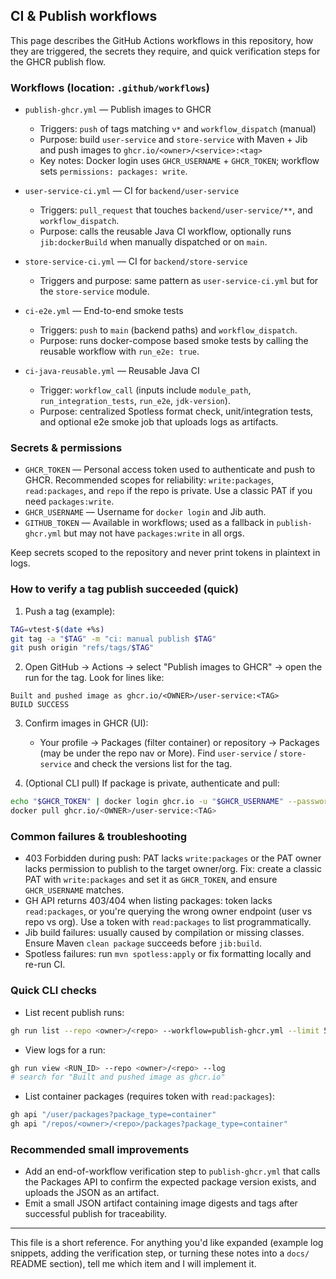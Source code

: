 ## CI & Publish workflows

This page describes the GitHub Actions workflows in this repository, how they are triggered, the secrets they require, and quick verification steps for the GHCR publish flow.

### Workflows (location: `.github/workflows`)

- `publish-ghcr.yml` — Publish images to GHCR
  - Triggers: `push` of tags matching `v*` and `workflow_dispatch` (manual)
  - Purpose: build `user-service` and `store-service` with Maven + Jib and push images to `ghcr.io/<owner>/<service>:<tag>`
  - Key notes: Docker login uses `GHCR_USERNAME` + `GHCR_TOKEN`; workflow sets `permissions: packages: write`.

- `user-service-ci.yml` — CI for `backend/user-service`
  - Triggers: `pull_request` that touches `backend/user-service/**`, and `workflow_dispatch`.
  - Purpose: calls the reusable Java CI workflow, optionally runs `jib:dockerBuild` when manually dispatched or on `main`.

- `store-service-ci.yml` — CI for `backend/store-service`
  - Triggers and purpose: same pattern as `user-service-ci.yml` but for the `store-service` module.

- `ci-e2e.yml` — End-to-end smoke tests
  - Triggers: `push` to `main` (backend paths) and `workflow_dispatch`.
  - Purpose: runs docker-compose based smoke tests by calling the reusable workflow with `run_e2e: true`.

- `ci-java-reusable.yml` — Reusable Java CI
  - Trigger: `workflow_call` (inputs include `module_path`, `run_integration_tests`, `run_e2e`, `jdk-version`).
  - Purpose: centralized Spotless format check, unit/integration tests, and optional e2e smoke job that uploads logs as artifacts.

### Secrets & permissions

- `GHCR_TOKEN` — Personal access token used to authenticate and push to GHCR. Recommended scopes for reliability: `write:packages`, `read:packages`, and `repo` if the repo is private. Use a classic PAT if you need `packages:write`.
- `GHCR_USERNAME` — Username for `docker login` and Jib auth.
- `GITHUB_TOKEN` — Available in workflows; used as a fallback in `publish-ghcr.yml` but may not have `packages:write` in all orgs.

Keep secrets scoped to the repository and never print tokens in plaintext in logs.

### How to verify a tag publish succeeded (quick)

1. Push a tag (example):

```bash
TAG=vtest-$(date +%s)
git tag -a "$TAG" -m "ci: manual publish $TAG"
git push origin "refs/tags/$TAG"
```

2. Open GitHub → Actions → select "Publish images to GHCR" → open the run for the tag. Look for lines like:

```
Built and pushed image as ghcr.io/<OWNER>/user-service:<TAG>
BUILD SUCCESS
```

3. Confirm images in GHCR (UI):
   - Your profile → Packages (filter container) or repository → Packages (may be under the repo nav or More). Find `user-service` / `store-service` and check the versions list for the tag.

4. (Optional CLI pull) If package is private, authenticate and pull:

```bash
echo "$GHCR_TOKEN" | docker login ghcr.io -u "$GHCR_USERNAME" --password-stdin
docker pull ghcr.io/<OWNER>/user-service:<TAG>
```

### Common failures & troubleshooting

- 403 Forbidden during push: PAT lacks `write:packages` or the PAT owner lacks permission to publish to the target owner/org. Fix: create a classic PAT with `write:packages` and set it as `GHCR_TOKEN`, and ensure `GHCR_USERNAME` matches.
- GH API returns 403/404 when listing packages: token lacks `read:packages`, or you're querying the wrong owner endpoint (user vs repo vs org). Use a token with `read:packages` to list programmatically.
- Jib build failures: usually caused by compilation or missing classes. Ensure Maven `clean package` succeeds before `jib:build`.
- Spotless failures: run `mvn spotless:apply` or fix formatting locally and re-run CI.

### Quick CLI checks

- List recent publish runs:
```bash
gh run list --repo <owner>/<repo> --workflow=publish-ghcr.yml --limit 5
```
- View logs for a run:
```bash
gh run view <RUN_ID> --repo <owner>/<repo> --log
# search for "Built and pushed image as ghcr.io"
```
- List container packages (requires token with `read:packages`):
```bash
gh api "/user/packages?package_type=container"
gh api "/repos/<owner>/<repo>/packages?package_type=container"
```

### Recommended small improvements

- Add an end-of-workflow verification step to `publish-ghcr.yml` that calls the Packages API to confirm the expected package version exists, and uploads the JSON as an artifact.
- Emit a small JSON artifact containing image digests and tags after successful publish for traceability.

---

This file is a short reference. For anything you'd like expanded (example log snippets, adding the verification step, or turning these notes into a `docs/` README section), tell me which item and I will implement it.
